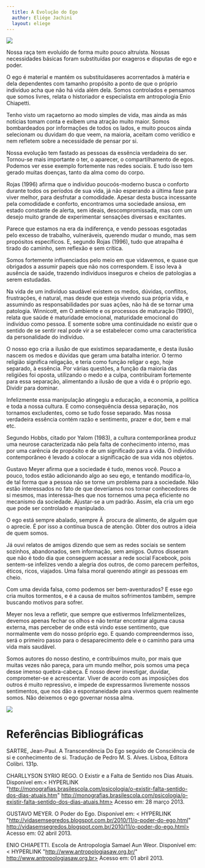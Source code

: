 ```yaml
---
  title: A Evolução do Ego
  author: Eliége Jachini
  layout: eliege
---
```


![](/eliege/desenho07.png)

Nossa raça tem evoluído de forma muito pouco altruísta. Nossas necessidades básicas foram substituídas por exageros e disputas de ego e poder.

O ego é material e mantém os substituídaseres acorrentados à matéria e dela dependentes com tamanho propósito a ponto de que o próprio indivíduo acha que não há vida além dela. Somos controlados e pensamos que somos livres, relata o historiador e especialista em antropologia Enio Chiapetti.

Tenho visto um raçaetorno ao modo simples de vida, mas ainda as más notícias tomam conta e exibem uma atração muito maior. Somos bombardeados por informações de todos os lados, e muito poucos ainda selecionam ou duvidam do que veem, na maioria, aceitam como verídico e nem refletem sobre a necessidade de pensar por si.

Nossa evolução tem fastado as pessoas da essência verdadeira do ser. Tornou-se mais importante o ter, o aparecer, o compartilhamento de egos. Podemos ver esse exemplo fortemente nas redes sociais. E tudo isso tem gerado muitas doenças, tanto da alma como do corpo.

Rojas (1996) afirma que o indivíduo poucoós-moderno busca o conforto durante todos os períodos de sua vida, já não esperando a última fase para viver melhor, para desfrutar a comodidade. Apesar desta busca incessante pela comodidade e conforto, encontramos uma sociedade ansiosa, em estado constante de alerta, sem ideais, descompromissada, mas com um desejo muito grande de experimentar sensações diversas e excitantes.

Parece que estamos na era da indiferença, e vendo pessoas esgotadas pelo excesso de trabalho, vulneráveis, querendo mudar o mundo, mas sem propósitos específicos. E, segundo Rojas (1996), tudo que atrapalha é tirado do caminho, sem reflexão e sem crítica.

Somos fortemente influenciados pelo meio em que vidavemos, e quase que obrigados a assumir papeis que não nos correspondem. E isso leva à ausência de saúde, trazendo indivíduos inseguros e cheios de patologias a serem estudadas. 

Na vida de um indivíduo saudável existem os medos, dúvidas, conflitos, frustrações, é natural, mas desde que esteja vivendo sua própria vida, e assumindo as responsabilidades por suas ações, não há de se tornar uma patologia. Winnicott, em O ambiente e os processos de maturação (1990), relata que saúde é maturidade emocional, maturidade emocional do indivíduo como pessoa. E somente sobre uma continuidade no existir que o sentido de se sentir real pode vir a se estabelecer como uma característica da personalidade do indivíduo.

O nosso ego cria a ilusão de que existimos separadamente, e desta ilusão nascem os medos e dúvidas que geram uma batalha interior. O termo religião significa religação, e teria como função religar o ego, hoje separado, à essência. Por várias questões, a função da maioria das religiões foi oposta, utilizando o medo e a culpa, contribuíram fortemente para essa separação, alimentando a ilusão de que a vida é o próprio ego. Dividir para dominar.

Infelizmente essa manipulação atingegiu a educação, a economia, a política e toda a nossa cultura. E como consequência dessa separação, nos tornamos excludentes, como se tudo fosse separado. Mas nossa verdadeira essência contém razão e sentimento, prazer e dor, bem e mal etc.

Segundo Hobbs, citado por Yalom (1983), a cultura contemporânea produz uma neurose caracterizada não pela falta de conhecimento interno, mas por uma carência de propósito e de um significado para a vida. O indivíduo contemporâneo é levado a colocar a significação de sua vida nos objetos.

Gustavo Meyer afirma que a sociedade é tudo, menos você. Pouco a pouco, todos estão adicionando algo ao seu ego, e tentando modifica-lo, de tal forma que a pessoa não se torne um problema para a sociedade. Não estão interessados no fato de que deveríamos nos tornar conhecedores de si mesmos, mas interessa-lhes que nos tornemos uma peça eficiente no mecanismo da sociedade. Ajustar-se a um padrão. Assim, ela cria um ego que pode ser controlado e manipulado.

O ego está sempre abalado, sempre Ã  procura de alimento, de alguém que o aprecie. É por isso a contínua busca de atenção. Obter dos outros a ideia de quem somos.

Já ouvi relatos de amigos dizendo que sem as redes sociais se sentem sozinhos, abandonados, sem informação, sem amigos. Outros disseram que não é todo dia que conseguem acessar a rede social Facebook, pois sentem-se infelizes vendo a alegria dos outros, de como parecem perfeitos, éticos, ricos, viajados. Uma falsa moral querendo atingir as pessoas em cheio.

Com uma devida falsa, como podemos ser bem-aventurados? E esse ego cria muitos tormentos, e é a causa de muitos sofrimentos também, sempre buscando motivos para sofrer.

Meyer nos leva a refletir, que sempre que estivermos Infelizmentelizes, devemos apenas fechar os olhos e não tentar encontrar alguma causa externa, mas perceber de onde está vindo esse sentimento, que normalmente vem do nosso próprio ego. E quando compreendermos isso, será o primeiro passo para o desaparecimento dele e o caminho para uma vida mais saudável.

Somos autores do nosso destino, e contribuímos muito, por mais que muitas vezes não pareça, para um mundo melhor, pois somos uma peça desse imenso quebra-cabeça. É nosso dever investigar, duvidar, comprometer-se e acrescentar. Viver de acordo com as imposições dos outros é muito repressivo, e impede de expressarmos livremente nossos sentimentos, que nos dão a espontaneidade para vivermos quem realmente somos. Não deixemos o ego governar nossa alma.


![](/eliege/desenho06.png)

# Referências Bibliográficas


SARTRE, Jean-Paul. A Transcendência Do Ego seguido de Consciência de si e conhecimento de si. Tradução de Pedro M. S. Alves. Lisboa, Editora Colibri. 131p.

CHARLLYSON SYRIO REGO. O Existir e a Falta de Sentido nos Dias Atuais. Disponível em:< HYPERLINK "http://monografias.brasilescola.com/psicologia/o-existir-falta-sentido-dos-dias-atuais.htm" http://monografias.brasilescola.com/psicologia/o-existir-falta-sentido-dos-dias-atuais.htm> Acesso em: 28 março 2013.

GUSTAVO MEYER. O Poder do Ego. Disponível em: <  HYPERLINK "http://vidasemsegredos.blogspot.com.br/2010/11/o-poder-do-ego.html" http://vidasemsegredos.blogspot.com.br/2010/11/o-poder-do-ego.html> Acesso em: 02 abril 2013.

ENIO CHIAPETTI. Escola de Antropologia Samael Aun Weor. Disponível em: < HYPERLINK "http://www.antropologiasaw.org.br/" http://www.antropologiasaw.org.br> Acesso em: 01 abril 2013.



